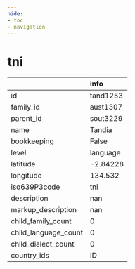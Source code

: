 ```yaml
---
hide:
- toc
- navigation
---
```

# tni
|                      | info     |
|:---------------------|:---------|
| id                   | tand1253 |
| family_id            | aust1307 |
| parent_id            | sout3229 |
| name                 | Tandia   |
| bookkeeping          | False    |
| level                | language |
| latitude             | -2.84228 |
| longitude            | 134.532  |
| iso639P3code         | tni      |
| description          | nan      |
| markup_description   | nan      |
| child_family_count   | 0        |
| child_language_count | 0        |
| child_dialect_count  | 0        |
| country_ids          | ID       |
